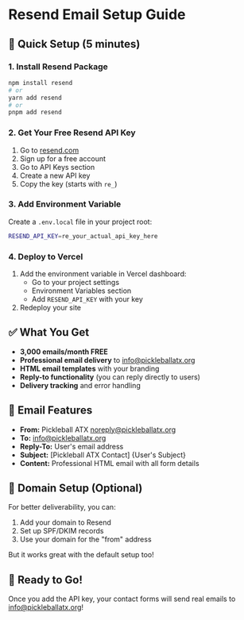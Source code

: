 # Resend Email Setup Guide

## 🚀 Quick Setup (5 minutes)

### 1. Install Resend Package
```bash
npm install resend
# or
yarn add resend
# or
pnpm add resend
```

### 2. Get Your Free Resend API Key
1. Go to [resend.com](https://resend.com)
2. Sign up for a free account
3. Go to API Keys section
4. Create a new API key
5. Copy the key (starts with `re_`)

### 3. Add Environment Variable
Create a `.env.local` file in your project root:
```bash
RESEND_API_KEY=re_your_actual_api_key_here
```

### 4. Deploy to Vercel
1. Add the environment variable in Vercel dashboard:
   - Go to your project settings
   - Environment Variables section
   - Add `RESEND_API_KEY` with your key
2. Redeploy your site

## ✅ What You Get

- **3,000 emails/month FREE**
- **Professional email delivery** to info@pickleballatx.org
- **HTML email templates** with your branding
- **Reply-to functionality** (you can reply directly to users)
- **Delivery tracking** and error handling

## 📧 Email Features

- **From:** Pickleball ATX <noreply@pickleballatx.org>
- **To:** info@pickleballatx.org
- **Reply-To:** User's email address
- **Subject:** [Pickleball ATX Contact] {User's Subject}
- **Content:** Professional HTML email with all form details

## 🔧 Domain Setup (Optional)

For better deliverability, you can:
1. Add your domain to Resend
2. Set up SPF/DKIM records
3. Use your domain for the "from" address

But it works great with the default setup too!

## 🎉 Ready to Go!

Once you add the API key, your contact forms will send real emails to info@pickleballatx.org!
